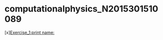 # computationalphysics_N2015301510089
[x][Exercise_1:print name:](https://www.zybuluo.com/2015301510089/note/884447)



    



